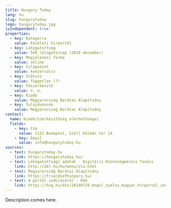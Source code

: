 ```yaml
---
title: Hungary Today
lang: hu
slug: hungarytoday
logo: hungarytoday.jpg
isIndependent: true
properties:
  - key: Kategória
    value: közéleti hírportál
  - key: Látogatottság
    value: 549 látogató/nap (2018 december)
  - key: Megjelenési forma
    value: online
  - key: Világnézet
    value: konzervatív
  - key: Státusz
    value: független (?)
  - key: Főszerkesztő
    value: n. a.
  - key: Kiadó
    value: Magyarország Barátai Alapítvány
  - key: Tulajdonosok
    value: Magyarország Barátai Alapítvány
contact:
  name: Kiadó/Szerkesztőség elérhetőségei
  fields:
    - key: Cím
      value: 1122 Budapest, Széll Kálmán tér 14.
    - key: Email
      value: info@hungarytoday.hu
sources:
  - text: hungarytoday.hu
    link: https://hungarytoday.hu/
  - text: Látogatottsági adatok - Digitális Közönségmérési Tanács
    link: http://dkt.hu/hu/menu/ola.html
  - text: Magyarország Barátai Alapítvány
    link: https://friendsofhungary.hu/
  - text: A portál indulásáról - HVG
    link: https://hvg.hu/kkv/20140728_Angol_nyelvu_magyar_hirportal_indult_eros
---
```


Description comes here.
